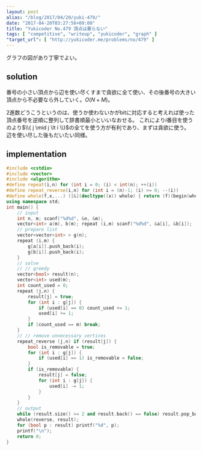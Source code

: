 ```yaml
---
layout: post
alias: "/blog/2017/04/20/yuki-479/"
date: "2017-04-20T03:27:56+09:00"
title: "Yukicoder No.479 頂点は要らない"
tags: [ "competitive", "writeup", "yukicoder", "graph" ]
"target_url": [ "http://yukicoder.me/problems/no/479" ]
---
```


グラフの図があり丁寧でよい。

## solution

番号の小さい頂点から辺を使い尽くすまで貪欲に全て使い、その後番号の大きい頂点から不必要なら外していく。$O(N + M)$。

$2$進数どうこうというのは、使うか使わないかがbitに対応すると考えれば使った頂点番号を逆順に整列して辞書順最小といいなおせる。
これにより$i$番目を使うのより$\\{ j \mid j \lt i \\}$の全てを使う方が有利であり、まずは貪欲に使う。
辺を使い尽した後もだいたい同様。

## implementation

``` c++
#include <cstdio>
#include <vector>
#include <algorithm>
#define repeat(i,n) for (int i = 0; (i) < int(n); ++(i))
#define repeat_reverse(i,n) for (int i = (n)-1; (i) >= 0; --(i))
#define whole(f,x,...) ([&](decltype((x)) whole) { return (f)(begin(whole), end(whole), ## __VA_ARGS__); })(x)
using namespace std;
int main() {
    // input
    int n, m; scanf("%d%d", &n, &m);
    vector<int> a(m), b(m); repeat (i,m) scanf("%d%d", &a[i], &b[i]);
    // prepare list
    vector<vector<int> > g(n);
    repeat (i,m) {
        g[a[i]].push_back(i);
        g[b[i]].push_back(i);
    }
    // solve
    // // greedy
    vector<bool> result(n);
    vector<int> used(m);
    int count_used = 0;
    repeat (j,n) {
        result[j] = true;
        for (int i : g[j]) {
            if (used[i] == 0) count_used += 1;
            used[i] += 1;
        }
        if (count_used == m) break;
    }
    // // remove unnecessary vertices
    repeat_reverse (j,n) if (result[j]) {
        bool is_removable = true;
        for (int i : g[j]) {
            if (used[i] == 1) is_removable = false;
        }
        if (is_removable) {
            result[j] = false;
            for (int i : g[j]) {
                used[i] -= 1;
            }
        }
    }
    // output
    while (result.size() >= 2 and result.back() == false) result.pop_back();
    whole(reverse, result);
    for (bool p : result) printf("%d", p);
    printf("\n");
    return 0;
}
```
